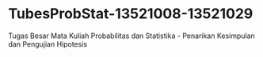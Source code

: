 # TubesProbStat-13521008-13521029
Tugas Besar Mata Kuliah Probabilitas dan Statistika - Penarikan Kesimpulan dan Pengujian Hipotesis
